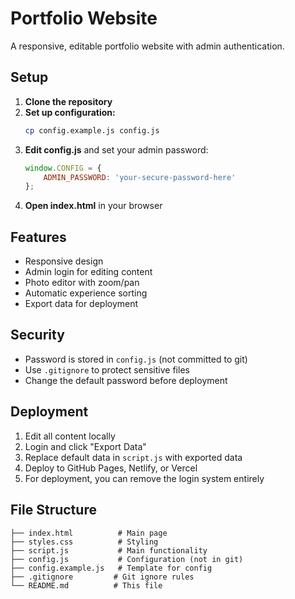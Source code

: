 # Portfolio Website

A responsive, editable portfolio website with admin authentication.

## Setup

1. **Clone the repository**
2. **Set up configuration:**
   ```bash
   cp config.example.js config.js
   ```
3. **Edit config.js** and set your admin password:
   ```javascript
   window.CONFIG = {
       ADMIN_PASSWORD: 'your-secure-password-here'
   };
   ```
4. **Open index.html** in your browser

## Features

- Responsive design
- Admin login for editing content
- Photo editor with zoom/pan
- Automatic experience sorting
- Export data for deployment

## Security

- Password is stored in `config.js` (not committed to git)
- Use `.gitignore` to protect sensitive files
- Change the default password before deployment

## Deployment

1. Edit all content locally
2. Login and click "Export Data"
3. Replace default data in `script.js` with exported data
4. Deploy to GitHub Pages, Netlify, or Vercel
5. For deployment, you can remove the login system entirely

## File Structure

```
├── index.html          # Main page
├── styles.css          # Styling
├── script.js           # Main functionality
├── config.js           # Configuration (not in git)
├── config.example.js   # Template for config
├── .gitignore         # Git ignore rules
└── README.md          # This file
```